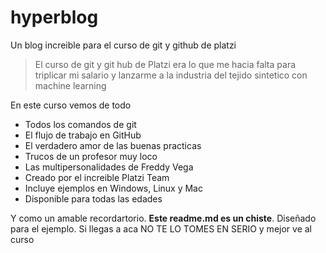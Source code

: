 # hyperblog
Un blog increible para el curso de git y github de platzi

> El curso de git y git hub de Platzi era lo que me hacia falta para triplicar mi salario y lanzarme a la industria del tejido sintetico con machine learning

En este curso vemos de todo
- Todos los comandos de git
- El flujo de trabajo en GitHub
- El verdadero amor de las buenas practicas
- Trucos de un profesor muy loco
- Las multipersonalidades de Freddy Vega
- Creado por el increible Platzi Team
- Incluye ejemplos en Windows, Linux y Mac
- Disponible para todas las edades

Y como un amable recordartorio. **Este readme.md es un chiste**. Diseñado para el ejemplo. Si llegas a aca NO TE LO TOMES EN SERIO y mejor ve al curso